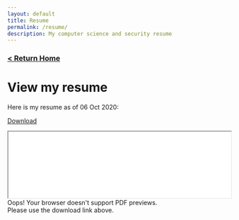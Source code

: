 ```yaml
---
layout: default
title: Resume
permalink: /resume/
description: My computer science and security resume
---
```


<a href="/"><h3>&lt; Return Home</h3></a>

# View my resume

Here is my resume as of 06 Oct 2020:

[Download](https://adrianself.me/assets/other/Resume_10062020.pdf)

<iframe src="/assets/other/Resume_10062020.pdf" height="auto" width="100%"></iframe>

<object data="/assets/other/Resume_10062020.pdf" type="application/pdf" height="100%" width="100%">
    Oops! Your browser doesn't support PDF previews.<br>
    Please use the download link above.
</object>